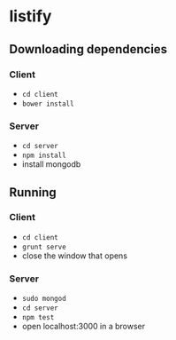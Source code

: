 # listify

## Downloading dependencies

### Client
- `cd client`
- `bower install`

### Server
- `cd server`
- `npm install`
- install mongodb

## Running

### Client
- `cd client`
- `grunt serve`
- close the window that opens

### Server
- `sudo mongod`
- `cd server`
- `npm test`
- open localhost:3000 in a browser
